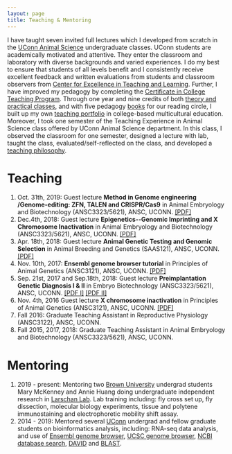 ```yaml
---
layout: page
title: Teaching & Mentoring
---
```


I have taught seven invited full lectures which I developed fromscratch in the [UConn Animal Science](http://www.animalscience.uconn.edu/) undergraduate classes. UConnstudents are academically motivated and attentive. They enter the classroom and laboratory with diverse backgrounds and varied experiences. I do my best to ensure that students of all levels benefit and I consistently receive excellent feedback and written evaluations from students and classroom observers from [Center for Excellence in Teaching and Learning](https://cetl.uconn.edu/). Further, I have improved my pedagogy by completing the [Certificate in College Teaching Program](https://gcci.uconn.edu/). Through one year and nine credits of both [theory and practical classes](https://gcci.uconn.edu/additional-courses/), and with five pedagogy [books](books.md) for our reading circle, I built up my own [teaching portfolio](teachings/portfolio.pdf) in college-based multicultural education. Moreover, I took one semester of the Teaching Experience in Animal Science class offered by UConn Animal Science department. In this class, I observed the classroom for one semester, designed a lecture with lab, taught the class, evaluated/self-reflected on the class, and developed a[teaching philosophy](teachings/philosophy.pdf).

# Teaching
1.	Oct. 31th, 2019: Guest lecture **Method in Genome engineering /Genome-editing: ZFN, TALEN and CRISPR/Cas9** in Animal Embryology and Biotechnology (ANSC3323/5621), ANSC, UCONN. [[PDF]](teachings/genome_editing_2019.pdf)
2.	Dec.4th, 2018: Guest lecture **Epigenetics--Genomic Imprinting and X Chromosome Inactivation** in Animal Embryology and Biotechnology (ANSC3323/5621), ANSC, UCONN. [[PDF]](teachings/genomic_imprinting_XCI_2018.pdf)
3.	Apr. 18th, 2018: Guest lecture **Animal Genetic Testing and Genomic Selection** in Animal Breeding and Genetics (SAAS121), ANSC, UCONN. [[PDF]](teachings/animal_breeding_genetics_selection_2018.pptx)
4.	Nov. 10th, 2017: **Ensembl genome browser tutorial** in Principles of Animal Genetics (ANSC3121), ANSC, UCONN. [[PDF]](teachings/USCS_genome_browser_tutorial_2017.pdf)
5.	Sep. 21st, 2017 and Sep.18th, 2018: Guest lecture **Preimplantation Genetic Diagnosis I & II** in Embryo Biotechnology (ANSC3323/5621), ANSC, UCONN. [[PDF I]](teachings/PGD_I_2017.pdf) [[PDF II]](teachings/PGD_II_2017.pdf)
6.	Nov. 4th, 2016 Guest lecture **X chromosome inactivation** in Principles of Animal Genetics (ANSC3121), ANSC, UCONN. [[PDF]](teachings/XCI_2016.pdf)
7.	Fall 2016: Graduate Teaching Assistant in Reproductive Physiology (ANSC3122), ANSC, UCONN.
8.	Fall 2015, 2017, 2018: Graduate Teaching Assistant in Animal Embryology and Biotechnology (ANSC3323/5621), ANSC, UCONN.
	
# Mentoring 

1.	2019 - present: Mentoring two [Brown University](https://www.brown.edu/) undergrad students Mary McKenney and Annie Huang doing undergraduate independent research in [Larschan Lab](https://vivo.brown.edu/display/elarscha). Lab training including: fly cross set up, fly dissection, molecular biology experiments, tissue and polytene immunostaining and electrophoretic mobility shift assay.
2. 2014 - 2019: Mentored several [UConn](https://uconn.edu/) undergrad and fellow graduate students on bioinformatics analysis, including: RNA-seq data analysis, and use of [Ensembl genome browser](https://useast.ensembl.org/index.html), [UCSC genome browser](https://genome.ucsc.edu/), [NCBI database search](https://www.ncbi.nlm.nih.gov/search/), [DAVID](https://david.ncifcrf.gov/) and [BLAST](https://blast.ncbi.nlm.nih.gov/Blast.cgi). 
